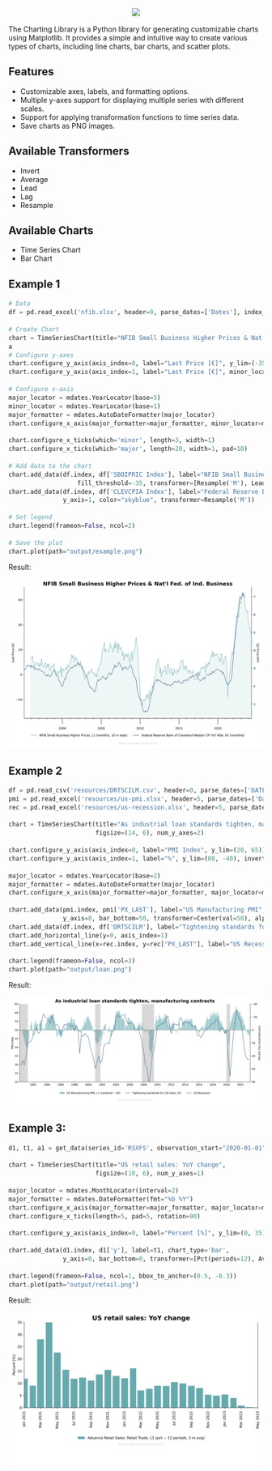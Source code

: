 <p align="center">
    <img src="https://www.donner-reuschel.lu/wp-content/uploads/2019/10/Donner-Reuschel-Logo-1-300x115.png">
</p>

The Charting Library is a Python library for generating customizable charts using Matplotlib. It provides a simple and intuitive way to create various types of charts, including line charts, bar charts, and scatter plots.

## Features

- Customizable axes, labels, and formatting options.
- Multiple y-axes support for displaying multiple series with different scales.
- Support for applying transformation functions to time series data.
- Save charts as PNG images.

## Available Transformers

- Invert 
- Average
- Lead
- Lag
- Resample

## Available Charts

- Time Series Chart
- Bar Chart

## Example 1

```python
# Data
df = pd.read_excel('nfib.xlsx', header=0, parse_dates=['Dates'], index_col='Dates')

# Create Chart
chart = TimeSeriesChart(title="NFIB Small Business Higher Prices & Nat'l Fed. of Ind. Business", num_y_axes=2)
a
# Configure y-axes
chart.configure_y_axis(axis_index=0, label="Last Price [€]", y_lim=(-35, 70), minor_locator=MultipleLocator(10))
chart.configure_y_axis(axis_index=1, label="Last Price [€]", minor_locator=MultipleLocator(0.5))

# Configure x-axis
major_locator = mdates.YearLocator(base=5)
minor_locator = mdates.YearLocator(base=1)
major_formatter = mdates.AutoDateFormatter(major_locator)
chart.configure_x_axis(major_formatter=major_formatter, minor_locator=minor_locator, major_locator=major_locator)

chart.configure_x_ticks(which='minor', length=3, width=1)
chart.configure_x_ticks(which='major', length=20, width=1, pad=10)

# Add data to the chart
chart.add_data(df.index, df['SBOIPRIC Index'], label="NFIB Small Business Higher Prices", y_axis=0, fill=True,
                   fill_threshold=-35, transformer=[Resample('M'), Lead(offset=DateOffset(months=10))])
chart.add_data(df.index, df['CLEVCPIA Index'], label="Federal Reserve Bank of Cleveland Median CPI YoY NSA",
               y_axis=1, color="skyblue", transformer=Resample('M'))

# Set legend
chart.legend(frameon=False, ncol=2)

# Save the plot
chart.plot(path="output/example.png")
```

Result:

![alt text](examples/output/example.png)

## Example 2

```python
df = pd.read_csv('resources/DRTSCILM.csv', header=0, parse_dates=['DATE'], index_col='DATE')
pmi = pd.read_excel('resources/us-pmi.xlsx', header=5, parse_dates=['Dates'], index_col='Dates')
rec = pd.read_excel('resources/us-recession.xlsx', header=5, parse_dates=['Dates'], index_col='Dates')

chart = TimeSeriesChart(title="As industrial loan standards tighten, manufacturing contracts",
                        figsize=(14, 6), num_y_axes=2)

chart.configure_y_axis(axis_index=0, label="PMI Index", y_lim=(20, 65))
chart.configure_y_axis(axis_index=1, label="%", y_lim=(80, -40), invert_axis=True)

major_locator = mdates.YearLocator(base=2)
major_formatter = mdates.AutoDateFormatter(major_locator)
chart.configure_x_axis(major_formatter=major_formatter, major_locator=major_locator)

chart.add_data(pmi.index, pmi['PX_LAST'], label="US Manufacturing PMI", chart_type='bar',
               y_axis=0, bar_bottom=50, transformer=Center(val=50), alpha=0.7)
chart.add_data(df.index, df['DRTSCILM'], label="Tightening standards for C&I loans", y_axis=1)
chart.add_horizontal_line(y=0, axis_index=1)
chart.add_vertical_line(x=rec.index, y=rec["PX_LAST"], label="US Recession")

chart.legend(frameon=False, ncol=3)
chart.plot(path="output/loan.png")
```

Result:

![alt text](examples/output/loan.png)

## Example 3:

```python
d1, t1, a1 = get_data(series_id='RSXFS', observation_start="2020-01-01")  # RSXFS

chart = TimeSeriesChart(title="US retail sales: YoY change",
                        figsize=(10, 6), num_y_axes=1)

major_locator = mdates.MonthLocator(interval=2)
major_formatter = mdates.DateFormatter(fmt="%b %Y")
chart.configure_x_axis(major_formatter=major_formatter, major_locator=major_locator)
chart.configure_x_ticks(length=5, pad=5, rotation=90)

chart.configure_y_axis(axis_index=0, label="Percent [%]", y_lim=(0, 35))

chart.add_data(d1.index, d1['y'], label=t1, chart_type='bar',
               y_axis=0, bar_bottom=0, transformer=[Pct(periods=12), Avg(offset=DateOffset(months=3))])

chart.legend(frameon=False, ncol=1, bbox_to_anchor=(0.5, -0.3))
chart.plot(path="output/retail.png")
```

Result:

![alt text](examples/output/retail.png)

